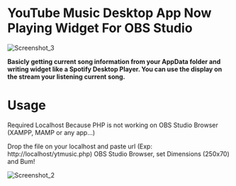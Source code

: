 # YouTube Music Desktop App Now Playing Widget For OBS Studio
![Screenshot_3](https://user-images.githubusercontent.com/35993608/123556842-376eb300-d796-11eb-9014-29ce077c211e.png)

<b> Basicly getting current song information from your AppData folder and writing widget like a Spotify Desktop Player. </b>
<b> You can use the display on the stream your listening current song. </b>

# Usage
<p> Required Localhost Because PHP is not working on OBS Studio Browser (XAMPP, MAMP or any app...) </p>
<p> Drop the file on your localhost and paste url (Exp: http://localhost/ytmusic.php) OBS Studio Browser, set Dimensions (250x70) and Bum! </p>

![Screenshot_2](https://user-images.githubusercontent.com/35993608/123557529-01333280-d79a-11eb-981d-c66cf6f5a6a7.png)
